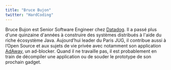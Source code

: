 ```yaml
---
title: "Bruce Bujon"
twitter: "HardCoding"
---
```


Bruce Bujon est Senior Software Engineer chez [Datadog](https://www.datadoghq.com/).
Il a passé plus d'une quinzaine d'années à construire des systèmes distribués à l'aide du riche écosystème Java.
Aujourd’hui leader du Paris JUG, il contribue aussi à l’Open Source et aux sujets de vie privée avec notamment son application [AdAway](https://github.com/AdAway/AdAway), un ad-blocker.
Quand il ne travaille pas, il est probablement en train de décompiler une application ou de souder le prototype de son prochain gadget.
